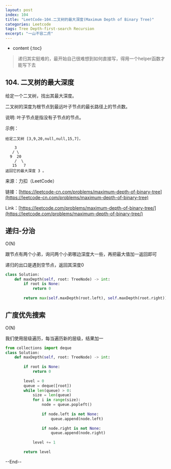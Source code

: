 ```yaml
---
layout: post
index: 104
title: "LeetCode-104.二叉树的最大深度(Maximum Depth of Binary Tree)"
categories: Leetcode
tags: Tree Depth-first-search Recursion
excerpt: "一山不容二虎"
---
```


* content
{:toc}

> 递归其实挺难的，最开始自己很难想到如何直接写，得用一个helper函数才能写下去

## 104. 二叉树的最大深度

给定一个二叉树，找出其最大深度。

二叉树的深度为根节点到最远叶子节点的最长路径上的节点数。

说明: 叶子节点是指没有子节点的节点。

示例：

```
给定二叉树 [3,9,20,null,null,15,7]，

    3
   / \
  9  20
    /  \
   15   7
返回它的最大深度 3 。
```

来源：力扣（LeetCode）

链接：[https://leetcode-cn.com/problems/maximum-depth-of-binary-tree](https://leetcode-cn.com/problems/maximum-depth-of-binary-tree)

Link：[https://leetcode.com/problems/maximum-depth-of-binary-tree/](https://leetcode.com/problems/maximum-depth-of-binary-tree/)


## 递归-分治

O(N)

跟节点有两个小弟，询问两个小弟哪边深度大一些，再把最大值加一返回即可

递归的出口是遇到空节点，返回其深度0

```python
class Solution:
    def maxDepth(self, root: TreeNode) -> int:
        if root is None:
            return 0
            
        return max(self.maxDepth(root.left), self.maxDepth(root.right)) + 1
```

## 广度优先搜索

O(N)

我们使用层级遍历，每当遍历新的层级，结果加一

```python
from collections import deque
class Solution:
    def maxDepth(self, root: TreeNode) -> int:
        
        if root is None:
            return 0
        
        level = 0
        queue = deque([root])
        while len(queue) > 0:
            size = len(queue)
            for i in range(size):
                node = queue.popleft()
                
                if node.left is not None:
                    queue.append(node.left)
                    
                if node.right is not None:
                    queue.append(node.right)
                    
            level += 1
            
        return level
```

--End--


